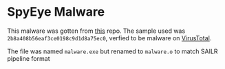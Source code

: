 # SpyEye Malware
This malware was gotten from [this](https://github.com/ytisf/theZoo/tree/master/malware/Binaries/SpyEye) repo.
The sample used was `2b8a408b56eaf3ce0198c9d1d8a75ec0`, verfied to be malware on [VirusTotal](https://www.virustotal.com/gui/file/df192e9020c411a26bf28d47b4eb859f5e375013ef250e46b86a930ae67d6bae/detection). 

The file was named `malware.exe` but renamed to `malware.o` to match SAILR pipeline format
